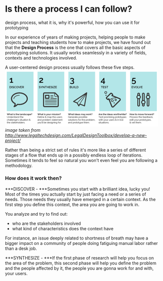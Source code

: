 # Is there a process I can follow?
design process, what it is, why it's powerful, how you can use it for prototyping

In our experience of years of making projects, helping people to make projects and teaching students how to make projects, we have found out that the **Design Process** is the one that covers all the basic aspects of prototyping solutions. It usually works seamlessly in a variety of fields, contexts and technologies involved.

A user-centered design process usually follows these five steps.
![](Design-Process-and-types-by-margaret-hagan-07.png)
*image taken from http://www.legaltechdesign.com/LegalDesignToolbox/develop-a-new-project/*

Rather than being a strict set of rules it's more like a series of different stages of a flow that ends up in a possibly endless loop of iterations. Sometimes it tends to feel so natural you won't even feel you are following a methodology.


### How does it work then?
***DISCOVER - ***Sometimes you start with a brilliant idea, lucky you! Most of the times you actually start by just facing a need or a series of needs. Those needs they usually have emerged in a certain context. As the first step you define this context, the area you are going to work in.

You analyze and try to find out:
* who are the stakeholders involved
* what kind of characteristics does the context have

For instance, an issue deeply related to shortness of breath may have a bigger impact on a community of people doing fatiguing manual labor rather than a desk job. 

***SYNTHESIZE - ***If the first phase of research will help you focus on the area of the problem, this second phase will help you define the problem and the people affected by it, the people you are gonna work for and with, your users.